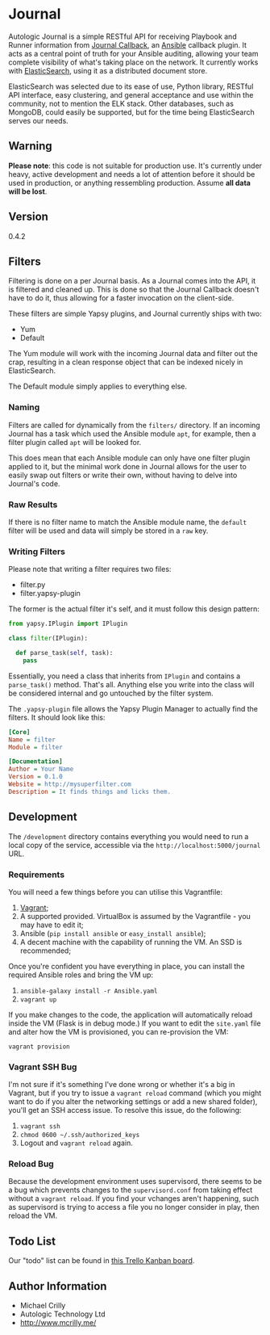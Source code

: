 # Journal

Autologic Journal is a simple RESTful API for receiving Playbook and Runner information from [Journal Callback](https://github.com/AutoLogicTechnology/Journal-Callback), an [Ansible](http://www.ansible.com/) callback plugin. It acts as a central point of truth for your Ansible auditing, allowing your team complete visibility of what's taking place on the network. It currently works with [ElasticSearch](http://www.elastic.co/), using it as a distributed document store.

ElasticSearch was selected due to its ease of use, Python library, RESTful API interface, easy clustering, and general acceptance and use within the community, not to mention the ELK stack. Other databases, such as MongoDB, could easily be supported, but for the time being ElasticSearch serves our needs.

## Warning

**Please note**: this code is not suitable for production use. It's currently under heavy, active development and needs a lot of attention before it should be used in production, or anything ressembling production. Assume **all data will be lost**.

## Version

0.4.2

## Filters

Filtering is done on a per Journal basis. As a Journal comes into the API, it is filtered and cleaned up. This is done so that the Journal Callback doesn't have to do it, thus allowing for a faster invocation on the client-side. 

These filters are simple Yapsy plugins, and Journal currently ships with two:

- Yum
- Default

The Yum module will work with the incoming Journal data and filter out the crap, resulting in a clean response object that can be indexed nicely in ElasticSearch.

The Default module simply applies to everything else.

### Naming

Filters are called for dynamically from the ```filters/``` directory. If an incoming Journal has a task which used the Ansible module ```apt```, for example, then a filter plugin called ```apt``` will be looked for.

This does mean that each Ansible module can only have one filter plugin applied to it, but the minimal work done in Journal allows for the user to easily swap out filters or write their own, without having to delve into Journal's code.

### Raw Results

If there is no filter name to match the Ansible module name, the ```default``` filter will be used and data will simply be stored in a ```raw``` key.

### Writing Filters

Please note that writing a filter requires two files:

- filter.py
- filter.yapsy-plugin

The former is the actual filter it's self, and it must follow this design pattern:

```python
from yapsy.IPlugin import IPlugin

class filter(IPlugin):

  def parse_task(self, task):
    pass
```

Essentially, you need a class that inherits from ```IPlugin``` and contains a ```parse_task()``` method. That's all. Anything else you write into the class will be considered internal and go untouched by the filter system.

The ```.yapsy-plugin``` file allows the Yapsy Plugin Manager to actually find the filters. It should look like this:

```ini
[Core]
Name = filter
Module = filter

[Documentation]
Author = Your Name
Version = 0.1.0
Website = http://mysuperfilter.com
Description = It finds things and licks them.
```

## Development

The ```/development``` directory contains everything you would need to run a local copy of the service, accessible via the ```http://localhost:5000/journal``` URL.

### Requirements

You will need a few things before you can utilise this Vagrantfile:

1. [Vagrant](http://www.vagrantup.com/);
1. A supported provided. VirtualBox is assumed by the Vagrantfile - you may have to edit it;
1. Ansible (```pip install ansible``` or ```easy_install ansible```);
1. A decent machine with the capability of running the VM. An SSD is recommended;

Once you're confident you have everything in place, you can install the required Ansible roles and bring the VM up:

1. ```ansible-galaxy install -r Ansible.yaml```
1. ```vagrant up```

If you make changes to the code, the application will automatically reload inside the VM (Flask is in debug mode.) If you want to edit the ```site.yaml``` file and alter how the VM is provisioned, you can re-provision the VM:

```vagrant provision```

### Vagrant SSH Bug

I'm not sure if it's something I've done wrong or whether it's a big in Vagrant, but if you try to issue a ```vagrant reload``` command (which you might want to do if you alter the networking settings or add a new shared folder), you'll get an SSH access issue. To resolve this issue, do the following:

1. ```vagrant ssh```
1. ```chmod 0600 ~/.ssh/authorized_keys```
1. Logout and ```vagrant reload``` again.

### Reload Bug

Because the development environment uses supervisord, there seems to be a bug which prevents changes to the ```supervisord.conf``` from taking effect without a ```vagrant reload```. If you find your vchanges aren't happening, such as supervisord is trying to access a file you no longer consider in play, then reload the VM. 

## Todo List

Our "todo" list can be found in [this Trello Kanban board](https://trello.com/b/3dnkMTOG).

## Author Information

- Michael Crilly
- Autologic Technology Ltd
- http://www.mcrilly.me/
